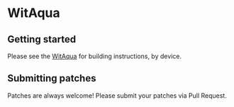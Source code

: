 WitAqua
===========

Getting started
---------------

Please see the [WitAqua](https://github.com/WitAqua/manifest/blob/15/README.mkdn) for building instructions, by device.


Submitting patches
------------------
Patches are always welcome! Please submit your patches via Pull Request.